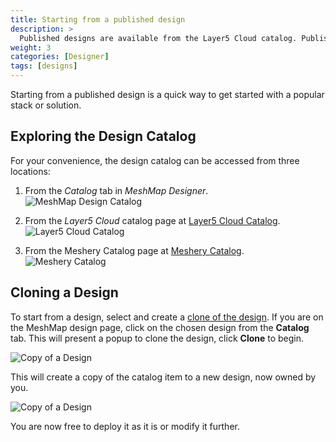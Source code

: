 ```yaml
---
title: Starting from a published design
description: >
  Published designs are available from the Layer5 Cloud catalog. Published designs are a collection of curated, reusable solutions to the most common problems in cloud and cloud native infrastructure management.
weight: 3
categories: [Designer]
tags: [designs]
---
```


Starting from a published design is a quick way to get started with a popular stack or solution.

## Exploring the Design Catalog

For your convenience, the design catalog can be accessed from three locations:

1. From the *Catalog* tab in _MeshMap Designer_.
   ![MeshMap Design Catalog](/meshmap/getting-started/images/2024-04-14_12-40.png)

2. From the _Layer5 Cloud_ catalog page at [Layer5 Cloud Catalog](https://meshery.layer5.io/catalog).
   ![Layer5 Cloud Catalog](/meshmap/getting-started/images/2024-04-14_12-44.png)

3. From the Meshery Catalog page at [Meshery Catalog](https://meshery.io/catalog).
   ![Meshery Catalog](/meshmap/getting-started/images/meshery-io-catalog.png)

## Cloning a Design

To start from a design, select and create a [clone of the design](/meshmap/tasks/designs/cloning-a-design). If you are on the MeshMap design page, click on the chosen design from the **Catalog** tab. This will present a popup to clone the design, click **Clone** to begin.

![Copy of a Design](/meshmap/getting-started/images/2024-04-18_19-57.png)

This will create a copy of the catalog item to a new design, now owned by you.

![Copy of a Design](/meshmap/getting-started/images/2024-04-14_12-37.png)

You are now free to deploy it as it is or modify it further.
